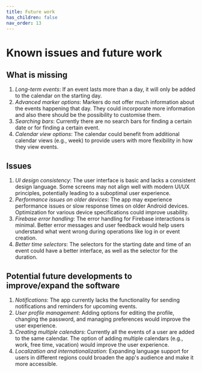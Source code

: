 ```yaml
---
title: Future work
has_children: false
nav_order: 13
---
```


# Known issues and future work

## What is missing

1. *Long-term events*: If an event lasts more than a day, it will only be added to the calendar on the starting day.
2. *Advanced marker options*: Markers do not offer much information about the events happening that day. They could incorporate more information and also there should be the possibility to customise them.
3. *Searching bars*: Currently there are no search bars for finding a certain date or for finding a certain event.
4. *Calendar view options*: The calendar could benefit from additional calendar views (e.g., week) to provide users with more flexibility in how they view events.

## Issues

1. *UI design consistency*: The user interface is basic and lacks a consistent design language. Some screens may not align well with modern UI/UX principles, potentially leading to a suboptimal user experience.
2. *Performance issues on older devices*: The app may experience performance issues or slow response times on older Android devices. Optimization for various device specifications could improve usability.
3. *Firebase error handling*: The error handling for Firebase interactions is minimal. Better error messages and user feedback would help users understand what went wrong during operations like log in or event creation.
4. *Better time selectors*: The selectors for the starting date and time of an event could have a better interface, as well as the selector for the duration.

## Potential future developments to improve/expand the software

1. *Notifications*: The app currently lacks the functionality for sending notifications and reminders for upcoming events.
2. *User profile management*: Adding options for editing the profile, changing the password, and managing preferences would improve the user experience.
3. *Creating multiple calendars*: Currently all the events of a user are added to the same calendar. The option of adding multiple calendars (e.g., work, free time, vacation) would improve the user experience.
4. *Localization and internationalization*: Expanding language support for users in different regions could broaden the app's audience and make it more accessible.